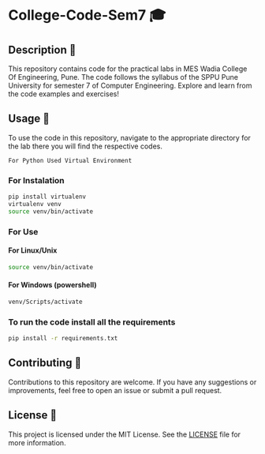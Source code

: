 # College-Code-Sem7 🎓

## Description 📝
This repository contains code for the practical labs in MES Wadia College Of Engineering, Pune. The code follows the syllabus of the SPPU Pune University for semester 7 of Computer Engineering. Explore and learn from the code examples and exercises!

## Usage 🚀
To use the code in this repository, navigate to the appropriate directory for the lab there you will find the respective codes.

`For Python Used Virtual Environment`

### For Instalation
```bash
pip install virtualenv
virtualenv venv
source venv/bin/activate
```

### For Use

#### For Linux/Unix
```bash
source venv/bin/activate
```

#### For Windows (powershell)
```bash
venv/Scripts/activate
```

### To run the code install all the requirements

```bash
pip install -r requirements.txt
```


## Contributing 🤝
Contributions to this repository are welcome. If you have any suggestions or improvements, feel free to open an issue or submit a pull request.

## License 📄
This project is licensed under the MIT License. See the [LICENSE](LICENSE) file for more information.